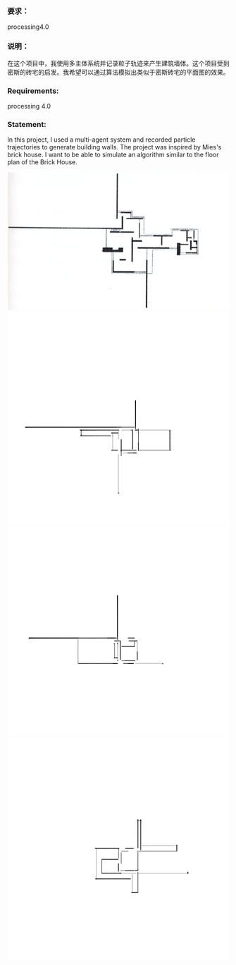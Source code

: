 ### 要求：

processing4.0



### 说明：

在这个项目中，我使用多主体系统并记录粒子轨迹来产生建筑墙体。这个项目受到密斯的砖宅的启发。我希望可以通过算法模拟出类似于密斯砖宅的平面图的效果。



### Requirements:

processing 4.0



### Statement:

In this project, I used a multi-agent system and recorded particle trajectories to generate building walls. The project was inspired by Mies's brick house. I want to be able to simulate an algorithm similar to the floor plan of the Brick House.

![reference](https://github.com/xvxv1702/draft-plan-generator/blob/main/reference.png)
![exmple1](https://github.com/xvxv1702/draft-plan-generator/blob/main/result/%E5%B1%8F%E5%B9%95%E6%88%AA%E5%9B%BE%202022-05-13%20094258.png)
![example2](https://github.com/xvxv1702/draft-plan-generator/blob/main/result/%E5%B1%8F%E5%B9%95%E6%88%AA%E5%9B%BE%202022-05-13%20094621.png)
![example3](https://github.com/xvxv1702/draft-plan-generator/blob/main/result/%E5%BE%AE%E4%BF%A1%E6%88%AA%E5%9B%BE_20220513015729.png)
